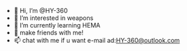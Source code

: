 - 👋 Hi, I’m @HY-360
- 👀 I’m interested in weapons
- 🌱 I’m currently learning HEMA
- 💞️ make friends with me!
- 📫 chat with me if u want e-mail ad:HY-360@outlook.com

<!---
HY-360/HY-360 is a ✨ special ✨ repository because its `README.md` (this file) appears on your GitHub profile.
You can click the Preview link to take a look at your changes.
--->
